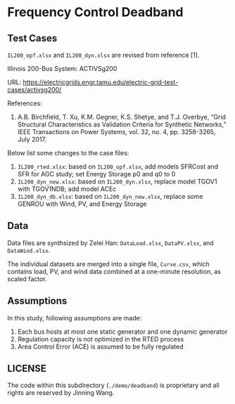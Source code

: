 # Frequency Control Deadband

## Test Cases

``IL200_opf.xlsx`` and ``IL200_dyn.xlsx`` are revised from reference [1].

Illinois 200-Bus System: ACTIVSg200

URL: <https://electricgrids.engr.tamu.edu/electric-grid-test-cases/activsg200/>

References:

1. A.B. Birchfield, T. Xu, K.M. Gegner, K.S. Shetye, and T.J. Overbye, “Grid Structural
   Characteristics as Validation Criteria for Synthetic Networks,” IEEE Transactions on
   Power Systems, vol. 32, no. 4, pp. 3258-3265, July 2017.

Below list some changes to the case files:
1. ``IL200_rted.xlsx``: based on ``IL200_opf.xlsx``, add models SFRCost and SFR for AGC study;
   set Energy Storage p0 and q0 to 0
1. ``IL200_dyn_new.xlsx``: based on ``IL200_dyn.xlsx``, replace model TGOV1 with TGOV1NDB; add model ACEc
1. ``IL200_dyn_db.xlsx``: based on ``IL200_dyn_new.xlsx``, replace some GENROU with Wind, PV,
   and Energy Storage

## Data

Data files are synthsized by Zelei Han: ``DataLoad.xlsx``, ``DataPV.xlsx``, and ``DataWind.xlsx``.

The individual datasets are merged into a single file, ``Curve.csv``, which contains load, PV, and
wind data combined at a one-minute resolution, as scaled factor.

## Assumptions

In this study, following assumptions are made:
1. Each bus hosts at most one static generator and one dynamic generator
1. Regulation capacity is not optimized in the RTED process
1. Area Control Error (ACE) is assumed to be fully regulated

## LICENSE

The code within this subdirectory (`./demo/deadband`) is proprietary and all rights are reserved by Jinning Wang.
